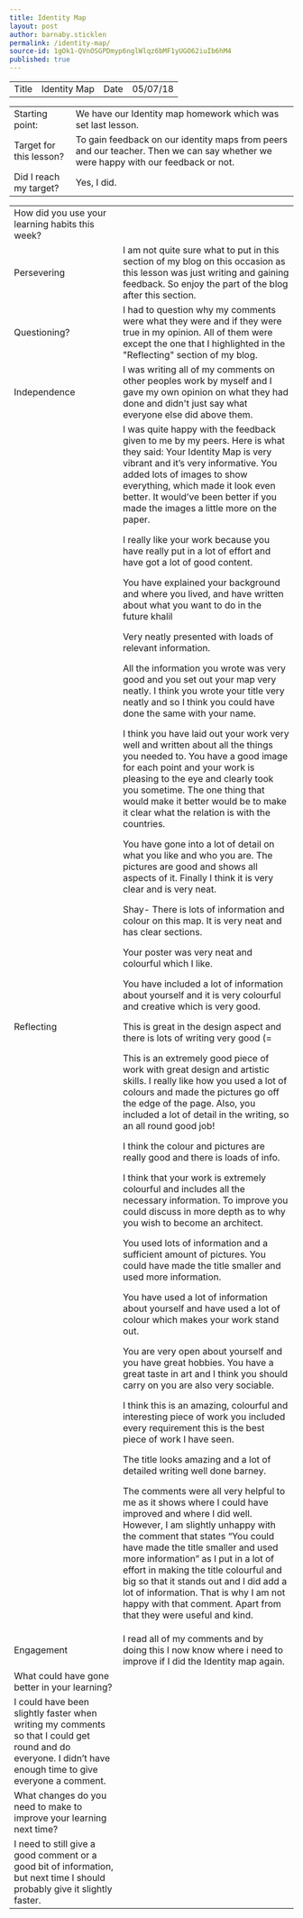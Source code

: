 ```yaml
---
title: Identity Map
layout: post
author: barnaby.sticklen
permalink: /identity-map/
source-id: 1gOk1-QVnOSGPDmyp6nglWlqz6bMF1yUGO62iuIb6hM4
published: true
---
```

<table>
  <tr>
    <td>Title</td>
    <td>Identity Map</td>
    <td>Date</td>
    <td>05/07/18</td>
  </tr>
</table>


<table>
  <tr>
    <td>Starting point:</td>
    <td>We have our Identity map homework which was set last lesson.</td>
  </tr>
  <tr>
    <td>Target for this lesson?</td>
    <td>To gain feedback on our identity maps from peers and our teacher. Then we can say whether we were happy with our feedback or not.</td>
  </tr>
  <tr>
    <td>Did I reach my target? </td>
    <td>Yes, I did.</td>
  </tr>
</table>


<table>
  <tr>
    <td>How did you use your learning habits this week?</td>
    <td></td>
  </tr>
  <tr>
    <td>Persevering</td>
    <td>I am not quite sure what to put in this section of my blog on this occasion as this lesson was just writing and gaining feedback. So enjoy the part of the blog after this section.</td>
  </tr>
  <tr>
    <td>Questioning?</td>
    <td>I had to question why my comments were what they were and if they were true in my opinion. All of them were except the one that I highlighted in the "Reflecting" section of my blog.</td>
  </tr>
  <tr>
    <td>Independence</td>
    <td>I was writing all of my comments on other peoples work by myself and I gave my own opinion on what they had done and didn't just say what everyone else did above them.</td>
  </tr>
  <tr>
    <td>Reflecting</td>
    <td>I was quite happy with the feedback given to me by my peers. Here is what they said:
Your Identity Map is very vibrant and it’s very informative. You added lots of images to show everything, which made it look even better. It would’ve been better if you made the images a little more on the paper.

I really like your work because you have really put in a lot of effort and have got a lot of good content.

You have explained your background and where you lived, and have written about what you want to do in the future       			khalil  

Very neatly presented with loads of relevant information.

All the information you wrote was very good and you set out your map very neatly. I think you wrote your title very neatly and so I think you could have done the same with your name.

I think you have laid out your work very well and written about all the things you needed to. You have a good image for each point and your work is pleasing to the eye and clearly took you sometime. The one thing that would make it better would be to make it clear what the relation is with the countries.

You have gone into a lot of detail on what you like and who you are. The pictures are good and shows all aspects of it. Finally I think it is very clear and is very neat.

Shay- There is lots of information and colour on this map. It is very neat and has clear sections.

Your poster was very neat and colourful which I like.

You have included a lot of information about yourself and it is very colourful and creative which is very good.

This is great in the design aspect and there is lots of writing very good (= 

This is an extremely good piece of work with great design and artistic skills. I really like how you used a lot of colours and made the pictures go off the edge of the page. Also, you included a lot of detail in the writing, so an all round good job!

I think the colour and pictures are really good and there is loads of info.

I think that your work is extremely colourful and includes all the necessary information. To improve you could discuss in more depth as to why you wish to become an architect.

You used lots of information and a sufficient amount of pictures. You could have made the title smaller and used more information.

You have used a lot of information about yourself and have used a lot of colour which makes your work stand out.

You are very open about yourself and you have great hobbies. You have a great taste in art and I think you should carry on you are also very sociable.

I think this is an amazing, colourful and interesting piece of work you included every requirement this is the best piece of work I have seen.

The title looks amazing and a lot of detailed writing well done barney.

The comments were all very helpful to me as it shows where I could have improved and where I did well. However, I am slightly unhappy with the comment that states “You could have made the title smaller and used more information” as I put in a lot of effort in making the title colourful and big so that it stands out and I did add a lot of information. That is why I am not happy with that comment. Apart from that they were useful and kind.</td>
  </tr>
  <tr>
    <td>Engagement</td>
    <td>I read all of my comments and by doing this I now know where i need to improve if I did the Identity map again.</td>
  </tr>
  <tr>
    <td>What could have gone better in your learning?</td>
    <td></td>
  </tr>
  <tr>
    <td>I could have been slightly faster when writing my comments so that I could get round and do everyone. I didn’t have enough time to give everyone a comment.</td>
    <td></td>
  </tr>
  <tr>
    <td>What changes do you need to make to improve your learning next time?</td>
    <td></td>
  </tr>
  <tr>
    <td>I need to still give a good comment or a good bit of information, but next time I should probably give it slightly faster.</td>
    <td></td>
  </tr>
</table>


